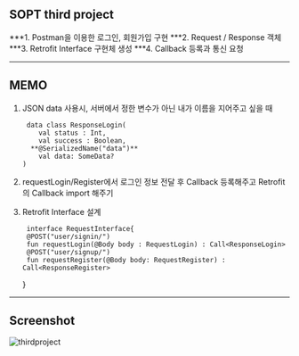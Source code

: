 
## SOPT third project

***1. Postman을 이용한 로그인, 회원가입 구현 
***2. Request / Response 객체
***3. Retrofit Interface 구현체 생성 
***4. Callback 등록과 통신 요청 

 ***
 ## MEMO
 
 

 1. JSON data 사용시, 서버에서 정한 변수가 아닌 내가 이름을 지어주고 싶을 때 
 

         data class ResponseLogin(  
            val status : Int,  
            val success : Boolean,  
          **@SerializedName("data")**  
            val data: SomeData?  
        )
2. requestLogin/Register에서 로그인 정보 전달 후 Callback 등록해주고 Retrofit의 Callback import 해주기 
3. Retrofit Interface 설계

	    interface RequestInterface{  
        @POST("user/signin/")  
        fun requestLogin(@Body body : RequestLogin) : Call<ResponseLogin>  
        @POST("user/signup/")  
        fun requestRegister(@Body body: RequestRegister) : Call<ResponseRegister>  
    }
***
## Screenshot
![thirdproject](https://user-images.githubusercontent.com/58849278/82591394-3dc94d80-9bda-11ea-84b9-51ea76bfa6bc.gif)
